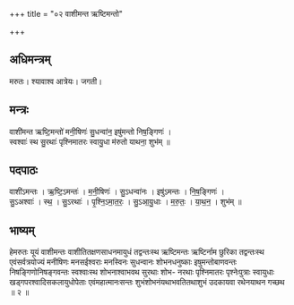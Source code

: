+++
title = "०२ वाशीमन्त ऋष्टिमन्तो"

+++
## अधिमन्त्रम्
मरुतः। श्यावाश्व आत्रेयः। जगती।

## मन्त्रः
वाशी॑मन्त ऋष्टि॒मन्तो॑ मनी॒षिणः॑ सु॒धन्वा॑न॒ इषु॑मन्तो निष॒ङ्गिणः॑ ।  
स्वश्वाः॑ स्थ सु॒रथाः॑ पृश्निमातरः स्वायु॒धा म॑रुतो याथना॒ शुभ॑म् ॥

## पदपाठः
वाशी॑ऽमन्तः । ऋ॒ष्टि॒ऽमन्तः॑ । म॒नी॒षिणः॑ । सु॒ऽधन्वा॑नः । इषु॑ऽमन्तः । नि॒ष॒ङ्गिणः॑ ।  
सु॒ऽअश्वाः॑ । स्थ॒ । सु॒ऽरथाः॑ । पृ॒श्नि॒ऽमा॒त॒रः॒ । सु॒ऽआ॒यु॒धाः । म॒रु॒तः॒ । या॒थ॒न॒ । शुभ॑म् ॥

## भाष्यम्
हेमरुतः यूयं वाशीमन्तः वाशीतितक्षणसाधनमायुधं तद्वन्तःस्थ ऋष्टिमन्तः ऋष्टिर्नाम छुरिका तद्वन्तःस्थ एवंसर्वत्रयोज्यं मनीषिणः मनसईश्वराः मनस्विनः सुधन्वानः शोभनधनुष्काः इषुमन्तोबाणवन्तः निषङ्गिणोनिषङ्गवन्तः स्वश्वाःस्थ शोभनाश्वाभवथ सुरथाः शोभ- नरथाः पृश्निमातरः पृश्नेःपुत्राः स्वायुधाः खड्गपरश्वादिसकलायुधोपेताः एवंमहात्मानःसन्तः शुभंशोभनंयथाभवतितथाशुभं उदकायवा रथेनयाथन गच्छथ ॥ २ ॥